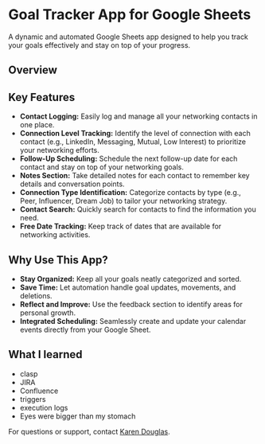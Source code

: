 # Goal Tracker App for Google Sheets

A dynamic and automated Google Sheets app designed to help you track your goals effectively and stay on top of your progress.

## Overview

<!-- [![Demo Screenshot](link-to-your-screenshot.png)](link-to-your-screenshot.png) -->

## Key Features

- **Contact Logging:** Easily log and manage all your networking contacts in one place.
- **Connection Level Tracking:** Identify the level of connection with each contact (e.g., LinkedIn, Messaging, Mutual, Low Interest) to prioritize your networking efforts.
- **Follow-Up Scheduling:** Schedule the next follow-up date for each contact and stay on top of your networking goals.
- **Notes Section:** Take detailed notes for each contact to remember key details and conversation points.
- **Connection Type Identification:** Categorize contacts by type (e.g., Peer, Influencer, Dream Job) to tailor your networking strategy.
- **Contact Search:** Quickly search for contacts to find the information you need.
- **Free Date Tracking:** Keep track of dates that are available for networking activities.


## Why Use This App?

- **Stay Organized:** Keep all your goals neatly categorized and sorted.
- **Save Time:** Let automation handle goal updates, movements, and deletions.
- **Reflect and Improve:** Use the feedback section to identify areas for personal growth.
- **Integrated Scheduling:** Seamlessly create and update your calendar events directly from your Google Sheet.


## What I learned
- clasp 
- JIRA
- Confluence
- triggers
- execution logs
- Eyes were bigger than my stomach

<!-- ## See It in Action

![Goal Tracker App Demo](link-to-your-demo-screenshot-or-gif) -->

<!-- ## How to Get Started

To get the full version of this app with a detailed setup guide and support, [click here](your-purchase-link) to purchase.

## Pricing and Access

- **Price:** $XX (One-time fee)
- **What You Get:**
  - Access to the Google Sheets template
  - A detailed step-by-step setup guide
  - Lifetime updates and support -->

For questions or support, contact [Karen Douglas](mailto:karendouglassd@gmail.com).

